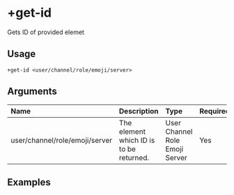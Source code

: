 # +get-id
Gets ID of provided elemet

## Usage
```
+get-id <user/channel/role/emoji/server>
```

## Arguments
Name | Description | Type | Required
:-- | :-- | :-- | :--
user/channel/role/emoji/server | The element which ID is to be returned. | User <br>Channel <br>Role <br>Emoji <br>Server | Yes

## Examples
